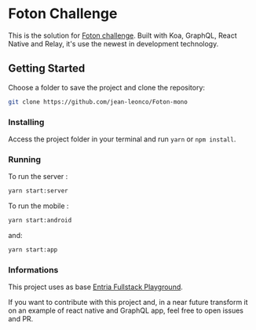 # Foton Challenge

This is the solution for [Foton challenge](https://github.com/FotonTech/join). Built with Koa, GraphQL, React Native and Relay, it's use the newest in development technology.

## Getting Started

Choose a folder to save the project and clone the repository:

```sh
git clone https://github.com/jean-leonco/Foton-mono
```

### Installing

Access the project folder in your terminal and run `yarn` or `npm install`.

### Running

To run the server :

```sh
yarn start:server
```

To run the mobile :

```sh
yarn start:android
```

and:

```sh
yarn start:app
```

### Informations

This project uses as base [Entria Fullstack Playground](https://github.com/entria/entria-fullstack).

If you want to contribute with this project and, in a near future transform it on an example of react native and GraphQL app, feel free to open issues and PR.
